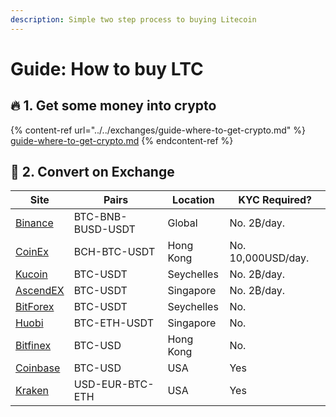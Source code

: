 ```yaml
---
description: Simple two step process to buying Litecoin
---
```


# Guide: How to buy LTC

## :fire: 1. Get some money into crypto

{% content-ref url="../../exchanges/guide-where-to-get-crypto.md" %}
[guide-where-to-get-crypto.md](../../exchanges/guide-where-to-get-crypto.md)
{% endcontent-ref %}

## :arrows_counterclockwise: 2. Convert on Exchange

| Site                                                                 | Pairs             | Location   | KYC Required?      |
| -------------------------------------------------------------------- | ----------------- | ---------- | ------------------ |
| [Binance](https://www.binance.com/en/register?ref=RI4R7YI6)          | BTC-BNB-BUSD-USDT | Global     | No. 2₿/day.        |
| [CoinEx](https://www.coinex.com/register?refer_code=6rcz2)           | BCH-BTC-USDT      | Hong Kong  | No. 10,000USD/day. |
| [Kucoin](https://www.kucoin.com/ucenter/signup?rcode=2M43tty)        | BTC-USDT          | Seychelles | No. 2₿/day.        |
| [AscendEX](https://ascendex.com)                                     | BTC-USDT          | Singapore  | No. 2₿/day.        |
| [BitForex](https://www.bitforex.com)                                 | BTC-USDT          | Seychelles | No.                |
| [Huobi](https://www.hbg.com/en-us/exchange/?s=xtz_btc\&invite_code=) | BTC-ETH-USDT      | Singapore  | No.                |
| [Bitfinex](https://www.bitfinex.com/t/ETH:UST)                       | BTC-USD           | Hong Kong  | No.                |
| [Coinbase](https://pro.coinbase.com/trade/ETH-USDC)                  | BTC-USD           | USA        | Yes                |
| [Kraken](https://www.kraken.com)                                     | USD-EUR-BTC-ETH   | USA        | Yes                |
